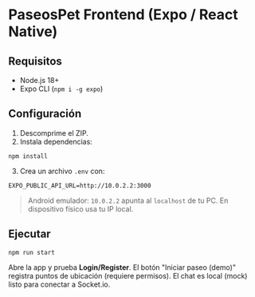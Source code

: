 # PaseosPet Frontend (Expo / React Native)

## Requisitos
- Node.js 18+
- Expo CLI (`npm i -g expo`)

## Configuración
1. Descomprime el ZIP.
2. Instala dependencias:
```
npm install
```
3. Crea un archivo `.env` con:
```
EXPO_PUBLIC_API_URL=http://10.0.2.2:3000
```
> Android emulador: `10.0.2.2` apunta al `localhost` de tu PC. En dispositivo físico usa tu IP local.

## Ejecutar
```
npm run start
```
Abre la app y prueba **Login/Register**. El botón "Iniciar paseo (demo)" registra puntos de ubicación (requiere permisos). El chat es local (mock) listo para conectar a Socket.io.
